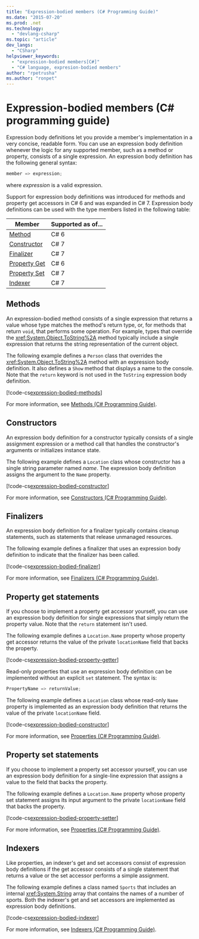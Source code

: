 ```yaml
---
title: "Expression-bodied members (C# Programming Guide)"
ms.date: "2015-07-20"
ms.prod: .net
ms.technology: 
  - "devlang-csharp"
ms.topic: "article"
dev_langs: 
  - "CSharp"
helpviewer_keywords: 
  - "expression-bodied members[C#]"
  - "C# language, expresion-bodied members"
author: "rpetrusha"
ms.author: "ronpet"
---
```

# Expression-bodied members (C# programming guide)
Expression body definitions let you provide a member's implementation in a very concise, readable form. You can use an expression body definition whenever the logic for any supported member, such as a method or property, consists of a single expression. An expression body definition has the following general syntax:

```csharp
member => expression;
```

where *expression* is a valid expression. 

Support for expression body definitions was introduced for methods and property get accessors in C# 6 and was expanded in C# 7. Expression body definitions can be used with the type members listed in the following table: 

|Member  |Supported as of... |
|---------|---------|
|[Method](#methods)  |C# 6 |
|[Constructor](#constructors)   |C# 7 |
|[Finalizer](#finalizers)     |C# 7 |
|[Property Get](#property-get-statements)  |C# 6 |
|[Property Set](#property-set-statements)  |C# 7 |
|[Indexer](#indexers)       |C# 7 |

## Methods

An expression-bodied method consists of a single expression that returns a value whose type matches the method's return type, or, for methods that return `void`, that performs some operation. For example, types that override the <xref:System.Object.ToString%2A> method typically include a single expression that returns the string representation of the current object. 

The following example defines a `Person` class that overrides the <xref:System.Object.ToString%2A> method with an expression body definition. It also defines a `Show` method that displays a name to the console. Note that the `return` keyword is not used in the `ToString` expression body definition.

[!code-cs[expression-bodied-methods](../../../../samples/snippets/csharp/programming-guide/classes-and-structs/expr-bodied-methods.cs)]  

For more information, see [Methods (C# Programming Guide)](../classes-and-structs/methods.md).
 
## Constructors

An expression body definition for a constructor typically consists of a single assignment expression or a method call that handles the constructor's arguments or initializes instance state. 

The following example defines a `Location` class whose constructor has a single string parameter named *name*. The expression body definition assigns the argument to the `Name` property.

[!code-cs[expression-bodied-constructor](../../../../samples/snippets/csharp/programming-guide/classes-and-structs/expr-bodied-ctor.cs#1)]  

For more information, see [Constructors (C# Programming Guide)](../classes-and-structs/constructors.md).

## Finalizers

An expression body definition for a finalizer typically contains cleanup statements, such as statements that release unmanaged resources.

The following example defines a finalizer that uses an expression body definition to indicate that the finalizer has been called.

[!code-cs[expression-bodied-finalizer](../../../../samples/snippets/csharp/programming-guide/classes-and-structs/expr-bodied-destructor.cs#1)]  

For more information, see [Finalizers (C# Programming Guide)](../classes-and-structs/destructors.md).

## Property get statements

If you choose to implement a property get accessor yourself, you can use an expression body definition for single expressions that simply return the property value. Note that the `return` statement isn't used.

The following example defines a `Location.Name` property whose property get accessor returns the value of the private `locationName` field that backs the property. 

[!code-cs[expression-bodied-property-getter](../../../../samples/snippets/csharp/programming-guide/classes-and-structs/expr-bodied-ctor.cs#1)]  

Read-only properties that use an expression body definition can be implemented without an explicit `set` statement. The syntax is:

```csharp
PropertyName => returnValue;
```

The following example defines a `Location` class whose read-only `Name` property is implemented as an expression body definition that returns the value of the private `locationName` field.

[!code-cs[expression-bodied-constructor](../../../../samples/snippets/csharp/programming-guide/classes-and-structs/expr-bodied-readonly.cs#1)]  

For more information, see [Properties (C# Programming Guide)](../classes-and-structs/properties.md).

## Property set statements

If you choose to implement a property set accessor yourself, you can use an expression body definition for a single-line expression that assigns a value to the field that backs the property.

The following example defines a `Location.Name` property whose property set statement assigns its input argument to the private `locationName` field that backs the property.

[!code-cs[expression-bodied-property-setter](../../../../samples/snippets/csharp/programming-guide/classes-and-structs/expr-bodied-ctor.cs#1)]  

For more information, see [Properties (C# Programming Guide)](../classes-and-structs/properties.md).

## Indexers

Like properties, an indexer's get and set accessors consist of expression body definitions if the get accessor consists of a single statement that returns a value or the set accessor performs a simple assignment.

The following example defines a class named `Sports` that includes an internal <xref:System.String> array that contains the names of a number of sports. Both the indexer's get and set accessors are implemented as expression body definitions.

[!code-cs[expression-bodied-indexer](../../../../samples/snippets/csharp/programming-guide/classes-and-structs/expr-bodied-indexers.cs#1)] 

For more information, see [Indexers (C# Programming Guide)](../indexers/index.md).

